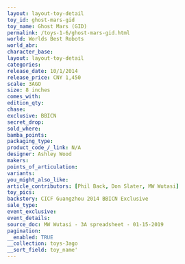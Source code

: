 ```yaml
---
layout: layout-toy-detail 
toy_id: ghost-mars-gid
toy_name: Ghost Mars (GID)
permalink: /toys-1-6/ghost-mars-gid.html
world: Worlds Best Robots
world_abr: 
character_base: 
layout: layout-toy-detail
categories: 
release_date: 10/1/2014
release_price: CNY 1,450
scale: 3AGO
size: 8 inches
comes_with: 
edition_qty: 
chase: 
exclusive: BBICN
secret_drop: 
sold_where: 
bamba_points: 
packaging_type: 
product_code_/_link: N/A
designer: Ashley Wood
makers: 
points_of_articulation: 
variants: 
you_might_also_like: 
article_contributors: [Phil Back, Don Slater, MW Wutasi]
toy_pics: 
backstory: CICF Guangzhou 2014 BBICN Exclusive
sale_type: 
event_exclusive: 
event_details: 
source_doc: MW Wutasi - 3A spreadsheet - 01-15-2019
pagination: 
__enabled: TRUE
__collection: toys-3ago
__sort_field: toy_name'
---
```

